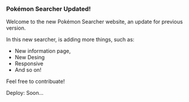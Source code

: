 ### Pokémon Searcher Updated!

Welcome to the new Pokémon Searcher website, an update for previous version. 

In this new searcher, is adding more things, such as:

- New information page, 
- New Desing
- Responsive
- And so on! 

Feel free to contribuate!

Deploy: Soon...